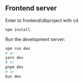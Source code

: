 ## Frontend server

Enter to frontend\dbproject with cd

```bash
npm install
```

Run the development server:

```bash
npm run dev
# or
yarn dev
# or
pnpm dev
# or
bun dev
```
